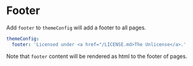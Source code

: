 # Footer

Add `footer` to `themeConfig` will add a footer to all pages. 

```yaml
themeConfig:
  footer: 'Licensed under <a href="/LICENSE.md>The Unlicense</a>.'
```

Note that `footer` content will be rendered as html to the footer of pages.
